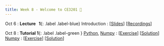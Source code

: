 ```yaml
---
title: Week 8 - Welcome to CE3201 👏
---
```


Oct 6
: **Lecture &nbsp; 1**{: .label .label-blue}  Introduction
  : [[Slides](https://canvas.nus.edu.sg)] [[Recordings](https://canvas.nus.edu.sg)]

Oct 8 
: **Tutorial 1**{: .label .label-green } [Python](https://xiaoganghe.github.io/python-climate-visuals/chapters/data-analytics/python.html), [Numpy](https://xiaoganghe.github.io/python-climate-visuals/chapters/data-analytics/numpy.html)
  : [[Exercise](https://xiaoganghe.github.io/python-climate-visuals/chapters/data-analytics/python-exercise.html)]
  [[Solution](https://xiaoganghe.github.io/python-climate-visuals/chapters/data-analytics/python-solution.html)]
  [Numpy](https://xiaoganghe.github.io/python-climate-visuals/chapters/data-analytics/numpy.html)
  : [[Exercise](https://xiaoganghe.github.io/python-climate-visuals/chapters/data-analytics/numpy-exercise.html)]
  [[Solution](https://xiaoganghe.github.io/python-climate-visuals/chapters/data-analytics/numpy-solution.html)]

